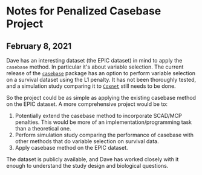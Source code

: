 # Notes for Penalized Casebase Project

## February 8, 2021

Dave has an interesting dataset (the EPIC dataset) in mind to apply the `casebase` method. In particular it's about variable selection. The current release of the [`casebase`](sahirbhatnagar.com/casebase) package has an option to perform variable selection on a survival dataset using the L1 penalty. It has not been thoroughly tested, and a simulation study comparing it to [`Coxnet`](https://glmnet.stanford.edu/articles/Coxnet.html) still needs to be done. 

So the project could be as simple as applying the existing casebase method on the EPIC dataset. A more comprehensive project would be to:  

1. Potentially extend the casebase method to incorporate SCAD/MCP penalties. This would be more of an implementation/programming task than a theoretical one.  
2. Perform simulation study comparing the performance of casebase with other methods that do variable selection on survival data.    
3. Apply casebase method on the EPIC dataset.  

The dataset is publicly available, and Dave has worked closely with it enough to understand the study design and biological questions. 
